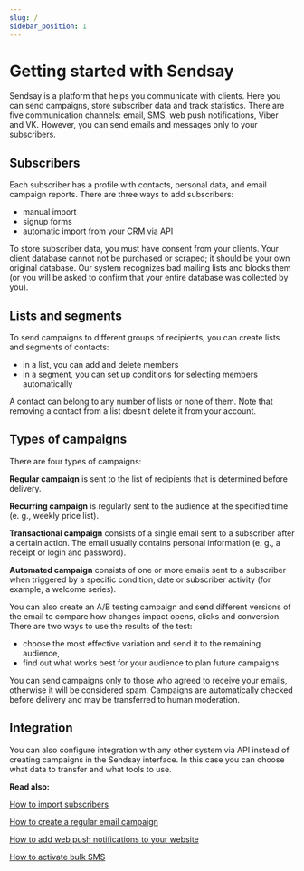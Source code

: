 ```yaml
---
slug: /
sidebar_position: 1
---
```


# Getting started with Sendsay
Sendsay is a platform that helps you communicate with clients. Here you can send campaigns, store subscriber data and track statistics. There are five communication channels: email, SMS, web push notifications, Viber and VK. However, you can send emails and messages only to your subscribers.

## Subscribers
Each subscriber has a profile with contacts, personal data, and email campaign reports. There are three ways to add subscribers:
- manual import
- signup forms
- automatic import from your CRM via API

To store subscriber data, you must have consent from your clients. Your client database cannot not be purchased or scraped; it should be your own original database. Our system recognizes bad mailing lists and blocks them (or you will be asked to confirm that your entire database was collected by you).

## Lists and segments
To send campaigns to different groups of recipients, you can create lists and segments of contacts:
- in a list, you can add and delete members
- in a segment, you can set up conditions for selecting members automatically

A contact can belong to any number of lists or none of them. Note that removing a contact from a list doesn’t delete it from your account.

## Types of campaigns

There are four types of campaigns:

**Regular campaign** is sent to the list of recipients that is determined before delivery.

**Recurring campaign** is regularly sent to the audience at the specified time (e. g., weekly price list).

**Transactional campaign** consists of a single email sent to a subscriber after a certain action. The email usually contains personal information (e. g., a receipt or login and password).

**Automated campaign** consists of one or more emails sent to a subscriber when triggered by a specific condition, date or subscriber activity (for example, a welcome series).

You can also create an A/B testing campaign and send different versions of the email to compare how changes impact opens, clicks and conversion. There are two ways to use the results of the test:
- choose the most effective variation and send it to the remaining audience,
- find out what works best for your audience to plan future campaigns.

You can send campaigns only to those who agreed to receive your emails, otherwise it will be considered spam. Campaigns are automatically checked before delivery and may be transferred to human moderation.

## Integration

You can also сonfigure integration with any other system via API instead of creating campaigns in the Sendsay interface. In this case you can choose what data to transfer and what tools to use.

**Read also:**

[How to import subscribers](../subscribers/import-and-export/how-to-import-subscribers.md)

[How to create a regular email campaign](../email-campaigns/create-your-campaign/how-to-send-email-campaign.md)

[How to add web push notifications to your website](../other-channels/web-push/how-to-connect-web-push.mdx)

[How to activate bulk SMS](../other-channels/sms/how-to-connect-sms.md)